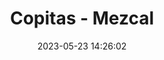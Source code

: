 ---
url: https://thecuratedpantry.com/collections/mezcal-copitas
title: Copitas - Mezcal
description: Good site for gifts. Beautiful cups for drinking mezcal.
tags:
- gifts
source: 
date: 2023-05-23 14:26:02
---